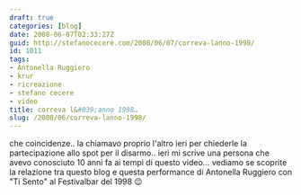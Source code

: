 ```yaml
---
draft: true
categories: [blog]
date: 2008-06-07T02:33:27Z
guid: http://stefanocecere.com/2008/06/07/correva-lanno-1998/
id: 1011
tags:
- Antonella Ruggiero
- krur
- ricreazione
- stefano cecere
- video
title: correva l&#039;anno 1998…
slug: /2008/06/correva-lanno-1998/
---
```


che coincidenze.. la chiamavo proprio l'altro ieri per chiederle la partecipazione allo spot per il disarmo.. ieri mi scrive una persona che avevo conosciuto 10 anni fa ai tempi di questo video… vediamo se scoprite la relazione tra questo blog e questa performance di Antonella Ruggiero con "Ti Sento" al Festivalbar del 1998 😉